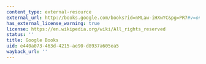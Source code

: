 ```yaml
---
content_type: external-resource
external_url: http://books.google.com/books?id=nMLaw-iHXwYC&pg=PR7#v=onepage
has_external_license_warning: true
license: https://en.wikipedia.org/wiki/All_rights_reserved
status: ''
title: Google Books
uid: e440a073-463d-4215-ae90-d8937a605ea5
wayback_url: ''
---
```

